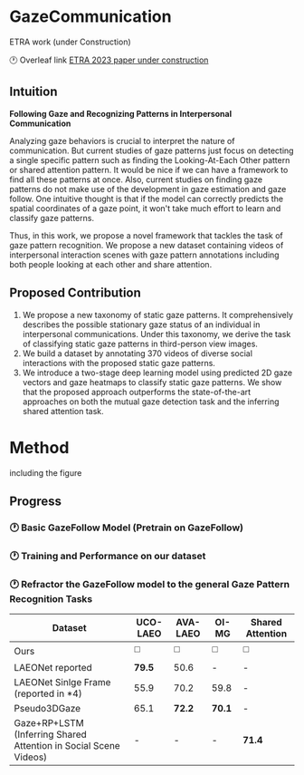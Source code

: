 # GazeCommunication

ETRA work (under Construction)

:clock1: Overleaf link [ETRA 2023 paper under construction](https://www.overleaf.com/8542516856cjphkgqhqzvt)

## Intuition

**Following Gaze and Recognizing Patterns in Interpersonal Communication**

Analyzing gaze behaviors is crucial to interpret the nature of communication. But current studies of gaze patterns just focus on detecting a single specific pattern such as finding the Looking-At-Each Other pattern or shared attention pattern. It would be nice if we can have a framework to find all these patterns at once. Also, current studies on finding gaze patterns do not make use of the development in gaze estimation and gaze follow. One intuitive thought is that if the model can correctly predicts the spatial coordinates of a gaze point, it won't take much effort to learn and classify gaze patterns. 

Thus, in this work, we propose a novel framework that tackles the task of gaze pattern recognition. We propose a new dataset containing videos of interpersonal interaction scenes with gaze pattern annotations including both people looking at each other and share attention.

## Proposed Contribution

1. We propose a new taxonomy of static gaze patterns. It comprehensively describes the possible stationary gaze status of an individual in interpersonal communications. Under this taxonomy, we derive the task of classifying static gaze patterns in third-person view images. 
2. We build a dataset by annotating 370 videos of diverse social interactions with the proposed static gaze patterns.  
3. We introduce a two-stage deep learning model using predicted 2D gaze vectors and gaze heatmaps to classify static gaze patterns. We show that the proposed approach outperforms the state-of-the-art approaches on both the mutual gaze detection task and the inferring shared attention task.

# Method
 including the figure

## Progress

### 🕐 Basic GazeFollow Model (Pretrain on GazeFollow)
### 🕐 Training and Performance on our dataset
### 🕐 Refractor the GazeFollow model to the general Gaze Pattern Recognition Tasks


| Dataset                                                          | UCO-LAEO | AVA-LAEO              | OI-MG                 | Shared Attention      |
|------------------------------------------------------------------|----------|-----------------------|-----------------------|-----------------------|
| Ours                                                             |:white_medium_square:   | :white_medium_square: | :white_medium_square: | :white_medium_square: |
| LAEONet reported                                                 | **79.5** | 50.6                  | -                     | -                     |
| LAEONet Sinlge Frame (reported in *4)                            | 55.9     | 70.2                  | 59.8                  | -                     |
| Pseudo3DGaze                                                     | 65.1     | **72.2**              | **70.1**              | -                     |
| Gaze+RP+LSTM (Inferring Shared Attention in Social Scene Videos) | -        | -                     | -                     | **71.4**              |

